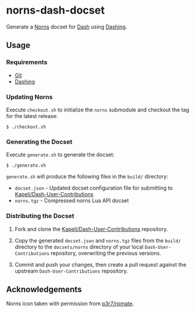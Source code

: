 # norns-dash-docset

Generate a [Norns](https://monome.org/docs/norns/) docset for [Dash](https://kapeli.com/dash) using [Dashing](https://github.com/technosophos/dashing).

## Usage

### Requirements

- [Git](https://git-scm.com)
- [Dashing](https://github.com/technosophos/dashing)

### Updating Norns

Execute `checkout.sh` to initialize the `norns` submodule and checkout the tag for the latest release:

```shell
$ ./checkout.sh
```

### Generating the Docset

Execute `generate.sh` to generate the docset:

```shell
$ ./generate.sh
```

`generate.sh` will produce the following files in the `build/` directory:

- `docset.json` - Updated docset configuration file for submitting to [Kapeli/Dash-User-Contributions](https://github.com/Kapeli/Dash-User-Contributions)
- `norns.tgz` - Compressed norns Lua API docset

### Distributing the Docset

1. Fork and clone the [Kapeli/Dash-User-Contributions](https://github.com/Kapeli/Dash-User-Contributions) repository.

2. Copy the generated `docset.json` and `norns.tgz` files from the `build/` directory to the `docsets/norns` directory of your local `Dash-User-Contributions` repository, overwriting the previous versions.

3. Commit and push your changes, then create a pull request against the upstream `Dash-User-Contributions` repository.

## Acknowledgements

Norns icon taken with permission from [p3r7/rpmate](https://github.com/p3r7/rpmate).
